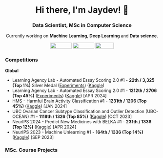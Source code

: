 <h1 align="center">Hi there, I'm Jaydev! 👋</h1>
<h3 align="center">Data Scientist, MSc in Computer Science</h3>

<p align="center">Currently working on <b>Machine Learning</b>, <b>Deep Learning</b> and <b>Data science</b>.</p>

<p align="center">
<a href="https://github.com/jaytonde"></a>
<a href="https://x.com/JaydevTonde"><img src="https://img.shields.io/badge/Twitter-%231DA1F2.svg?style=for-the-badge&logo=Twitter&logoColor=white" width="70" height="20" /></a>
<a href="https://www.linkedin.com/in/jaydevtonde"><img src="https://img.shields.io/badge/linkedin-%230077B5.svg?style=for-the-badge&logo=linkedin&logoColor=white" width="70" height="20" /></a>
<a href="https://www.kaggle.com/jaytonde"><img src="https://img.shields.io/badge/Kaggle-035a7d?style=for-the-badge&logo=kaggle&logoColor=white" width="60" height="20" /></a>
<br>
</p>

### Competitions
**Global**
- Learning Agency Lab - Automated Essay Scoring 2.0 #1 - **22th / 3,325 (Top 1\%)** Silver Medal ([Experiments](https://wandb.ai/jaytonde05/AES/reports/Learning-Agency-Lab-Automated-Essay-Scoring-2-0--Vmlldzo4OTEyNDg5)) ([Kaggle](https://www.kaggle.com/competitions/equity-post-HCT-survival-predictions))
- Learning Agency Lab - Automated Essay Scoring 2.0 #1 - **1212th / 2706 (Top 45\%)** ([Experiments](https://wandb.ai/jaytonde05/AES/reports/Learning-Agency-Lab-Automated-Essay-Scoring-2-0--Vmlldzo4OTEyNDg5)) ([Kaggle](https://www.kaggle.com/competitions/learning-agency-lab-automated-essay-scoring-2))  [APR 2024]
- HMS - Harmful Brain Activity Classification #1 - **1231th / 1206 (Top 45\%)**  ([Kaggle](https://www.kaggle.com/competitions/hms-harmful-brain-activity-classification))  [JAN 2024]
- UBC Ovarian Cancer Subtype Classification and Outlier Detection (UBC-OCEAN) #1 - **1118th / 1326 (Top 85\%)**  ([Kaggle](https://www.kaggle.com/competitions/UBC-OCEAN))  [OCT 2023]
- NeurIPS 2024 - Predict New Medicines with BELKA #1 - **231th / 1336 (Top 12\%)**  ([Kaggle](https://www.kaggle.com/competitions/leash-BELKA))  [APR 2024]
- NeurIPS 2023 - Machine Unlearning #1 - **164th / 1336 (Top 14\%)**  ([Kaggle](https://www.kaggle.com/competitions/neurips-2023-machine-unlearning))  [SEP 2023]
  
### MSc. Course Projects

